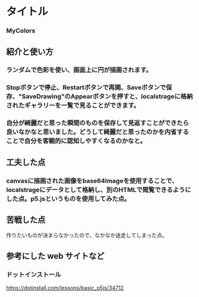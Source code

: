 # タイトル
### MyColors

## 紹介と使い方

### ランダムで色彩を使い、画面上に円が描画されます。
### Stopボタンで停止、Restartボタンで再開、Saveボタンで保存、"SaveDrawing"のAppearボタンを押すと、localstrageに格納されたギャラリーを一覧で見ることができます。
### 自分が綺麗だと思った瞬間のものを保存して見返すことができたら良いなかなと思いました。どうして綺麗だと思ったのかを内省することで自分を客観的に認知しやすくなるのかなと。

## 工夫した点
### canvasに描画された画像をbase64Imageを使用することで、localstrageにデータとして格納し、別のHTMLで閲覧できるようにした点。p5.jsというものを使用してみた点。

## 苦戦した点
作りたいものが決まらなかったので、なかなか迷走してしまった点。

## 参考にした web サイトなど
### ドットインストール
https://dotinstall.com/lessons/basic_p5js/34712
